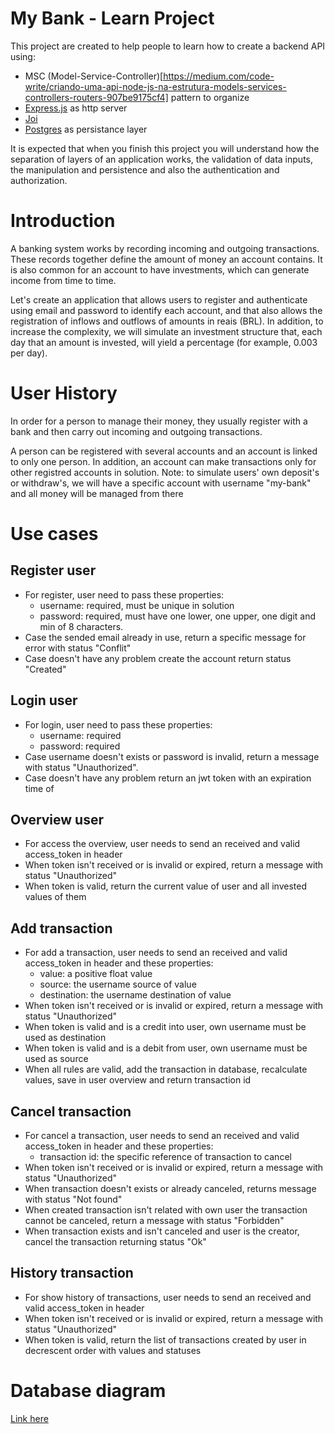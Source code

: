 # My Bank - Learn Project

This project are created to help people to learn how to create a backend API using:

- MSC (Model-Service-Controller)[https://medium.com/code-write/criando-uma-api-node-js-na-estrutura-models-services-controllers-routers-907be9175cf4] pattern to organize
- [Express.js](https://expressjs.com/pt-br/) as http server
- [Joi](https://joi.dev)
- [Postgres](https://www.postgresql.org/) as persistance layer

It is expected that when you finish this project you will understand how the separation of layers of an application works, the validation of data inputs, the manipulation and persistence and also the authentication and authorization.

# Introduction

A banking system works by recording incoming and outgoing transactions. These records together define the amount of money an account contains. It is also common for an account to have investments, which can generate income from time to time.

Let's create an application that allows users to register and authenticate using email and password to identify each account, and that also allows the registration of inflows and outflows of amounts in reais (BRL). In addition, to increase the complexity, we will simulate an investment structure that, each day that an amount is invested, will yield a percentage (for example, 0.003 per day).

# User History

In order for a person to manage their money, they usually register with a bank and then carry out incoming and outgoing transactions.

A person can be registered with several accounts and an account is linked to only one person. In addition, an account can make transactions only for other registred accounts in solution. Note: to simulate users' own deposit's or withdraw's, we will have a specific account with username "my-bank" and all money will be managed from there

# Use cases

## Register user

- For register, user need to pass these properties:
  - username: required, must be unique in solution
  - password: required, must have one lower, one upper, one digit and min of 8 characters.
- Case the sended email already in use, return a specific message for error with status "Conflit"
- Case doesn't have any problem create the account return status "Created"

## Login user

- For login, user need to pass these properties:
  - username: required
  - password: required
- Case username doesn't exists or password is invalid, return a message with status "Unauthorized".
- Case doesn't have any problem return an jwt token with an expiration time of 

## Overview user

- For access the overview, user needs to send an received and valid access_token in header
- When token isn't received or is invalid or expired, return a message with status "Unauthorized"
- When token is valid, return the current value of user and all invested values of them

## Add transaction

- For add a transaction, user needs to send an received and valid access_token in header and these properties:
  - value: a positive float value
  - source: the username source of value
  - destination: the username destination of value
- When token isn't received or is invalid or expired, return a message with status "Unauthorized"
- When token is valid and is a credit into user, own username must be used as destination
- When token is valid and is a debit from user, own username must be used as source
- When all rules are valid, add the transaction in database, recalculate values, save in user overview and return transaction id

## Cancel transaction

- For cancel a transaction, user needs to send an received and valid access_token in header and these properties:
  - transaction id: the specific reference of transaction to cancel
- When token isn't received or is invalid or expired, return a message with status "Unauthorized"
- When transaction doesn't exists or already canceled, returns message with status "Not found"
- When created transaction isn't related with own user the transaction cannot be canceled, return a message with status "Forbidden"
- When transaction exists and isn't canceled and user is the creator, cancel the transaction returning status "Ok"

## History transaction

- For show history of transactions, user needs to send an received and valid access_token in header
- When token isn't received or is invalid or expired, return a message with status "Unauthorized"
- When token is valid, return the list of transactions created by user in decrescent order with values and statuses

# Database diagram

[Link here](https://mermaid.live/view#pako:eNq1UsFuwjAM_ZXK54LalK40t0lo0k47wC5TL1bjQTSaoDQpYy3_vlBgdDBNu8ynZ78n-9lJC6UWBBzIzCQuDVaFCnw812SCrhuNuq7HTw2ZRtKWB85nj-JKpdtgYVDVWFqp1UU0kLVH3OdOikCKS2GGlhayoqA05KG4tz9wbiOuubk1Ui37aQoruiE2WNdbbU6T9kM_54V-9dUXhgsf4mGt0QYNrh1d9R2c4F_W_eIMVbr5zv3RKoRQkalQCv_mvccC7Ir87YB7KNC8FVCogw6d1fOdKoFb4ygEo91yBfwV17XPjvZOf-Ys2aB60XqYAm_hHTiLonGcJxlLo3g6yVjCQtgBj9NkzNJpkiTZNEpZnLN9CB99h2h8l2f5JI58neV5uv8ES_nOag)